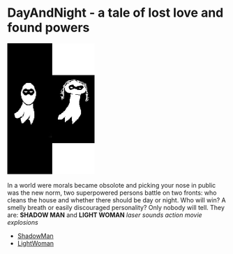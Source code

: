 # DayAndNight - a tale of lost love and found powers

![poster](./../Images/DayAndNightMoviePoster.jpg)

In a world were morals became obsolote and picking your nose in public was the new norm, two superpowered persons battle on two fronts: who cleans the house and whether there should be day or night.
Who will win? A smelly breath or easily discouraged personality? Only nobody will tell.
They are: **SHADOW MAN** and **LIGHT WOMAN** *laser sounds* *action movie explosions*

- [ShadowMan](./../Cast/Heroes/ShadowMan.md)
- [LightWoman](./../Cast/Villains/LightWoman.md)